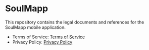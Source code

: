 # SoulMapp

This repository contains the legal documents and references for the SoulMapp mobile application.

- Terms of Service: [Terms of Service](./terms.html)
- Privacy Policy: [Privacy Policy](./privacy.html)
